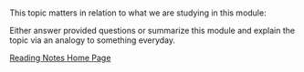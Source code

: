 # 

This topic matters in relation to what we are studying in this module:

Either answer provided questions or summarize this module and explain the topic via an analogy to something everyday.  

[Reading Notes Home Page](README.md)